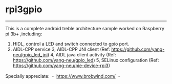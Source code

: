 # rpi3gpio
--------------

This is a complete android treble architecture sample worked on Raspberry pi 3b+ ,including:

1. HIDL, control a LED and switch connected to gpio port.
1. AIDL-CPP service
   3, AIDL-CPP JNI client        (Ref: https://github.com/yang-neu/gpio_led_jni)
   4, AIDL java client activity  (Ref: https://github.com/yang-neu/gpio_led)
   5, SELinux configuration      (Ref: https://github.com/yang-neu/pie-device-rpi3)


Specially appreciate:
   ・ https://www.brobwind.com/
   ・ 
